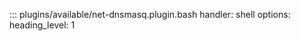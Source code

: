 ::: plugins/available/net-dnsmasq.plugin.bash
    handler: shell
    options:
      heading_level: 1
